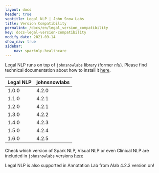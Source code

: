 ```yaml
---
layout: docs
header: true
seotitle: Legal NLP | John Snow Labs
title: Version Compatibility
permalink: /docs/en/legal_version_compatibility
key: docs-legal-version-compatibility
modify_date: 2021-09-14
show_nav: true
sidebar:
    nav: sparknlp-healthcare
---
```


<div class="h3-box" markdown="1">

Legal NLP runs on top of `johnsnowlabs` library (former *nlu*).
Please find technical documentation about how to install it [here](https://nlu.johnsnowlabs.com/docs/en/install).

| Legal NLP	 | johnsnowlabs |
|------------|--------------|
| 1.0.0      | 4.2.0        |
| 1.1.0      | 4.2.1        |
| 1.2.0      | 4.2.1        |
| 1.3.0      | 4.2.2        |
| 1.4.0      | 4.2.3        |
| 1.5.0      | 4.2.4        |
| 1.6.0      | 4.2.5       |

Check which version of Spark NLP, Visual NLP or even Clinical NLP are included in `johnsnowlabs` versions [here](https://nlu.johnsnowlabs.com/docs/en/jsl-release-notes)

Legal NLP is also supported in Annotation Lab from Alab 4.2.3 version on!

</div>